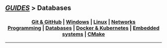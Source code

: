## [_GUIDES_][guides] > **Databases**

### <p align=center>[Git & GitHub][git] | [Windows][win] | [Linux][linux] | [Networks][nets] <br/> [Programming][progLang] | [Databases][db] | [Docker & Kubernetes][docker] | [Embedded systems][embSys] | [CMake][CMake] </p>

<!--
* [_GUIDES_][guides]
* [Git & GitHub][git]
* [Windows][win]
* [Linux][linux] (Unix)
* [Networks][nets]
* [Programming Languages][progLang]
* [Databases][db]
* [Docker & Kubernetes][docker]
* [Embedded systems][embSys]
* [CMake][CMake]
-->

[guides]:   ../../README.md
[git]:      ../001_Git_and_GitHub_/Git_And_GitHub.md
[win]:      ../002_Windows_/Windows.md
[linux]:    ../003_Linux_(Unix)_/Linux_(Unix).md
[nets]:     ../004_Networks_/Networks.md
[progLang]: ../005_Programming_languages_/Programming.md
[db]:       Databases.md
[docker]:   ../007_Docker_and_Kubernetes_/Docker_and_Kubernates.md
[embSys]:   ../008_Embedded_systems_/Embedded_systems.md
[CMake]:    ../009_CMake_/CMake_Tutorial.md

---
<!-- ---------------------------------- * Navigation * ---------------------------------- -->
